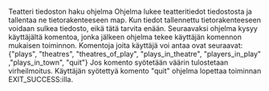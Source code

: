 Teatteri tiedoston haku ohjelma
Ohjelma lukee teatteritiedot tiedostosta ja tallentaa ne tietorakenteeseen map.
Kun tiedot tallennettu tietorakenteeseen voidaan sulkea tiedosto, eikä tätä
tarvita enään. Seuraavaksi ohjelma kysyy käyttäjältä komentoa, jonka jälkeen
ohjelma tekee käyttäjän komennon mukaisen toiminnon. Komentoja joita käyttäjä
voi antaa ovat seuraavat: {"plays", "theatres", "theatres_of_play",
"plays_in_theatre", "players_in_play" ,"plays_in_town", "quit"}
Jos komento syötetään väärin tulostetaan virheilmoitus.
Käyttäjän syötettyä komento "quit" ohjelma lopettaa toiminnan EXIT_SUCCESS:illa.
